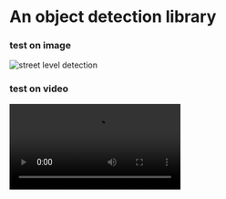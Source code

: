 # An object detection library

### test on image

![street level detection](https://github.com/sjyangkevin/ODLib/blob/main/data/Yolo_v3/outputs/car-image.jpeg)

### test on video

![street level detection_video](https://github.com/sjyangkevin/ODLib/blob/main/data/Yolo_v3/outputs/street_video.tiny.avi)
